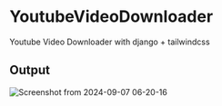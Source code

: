 # YoutubeVideoDownloader
Youtube Video Downloader with django + tailwindcss

## Output 
![Screenshot from 2024-09-07 06-20-16](https://github.com/user-attachments/assets/2657b7a7-af86-465f-a100-70e37e3dd447)

